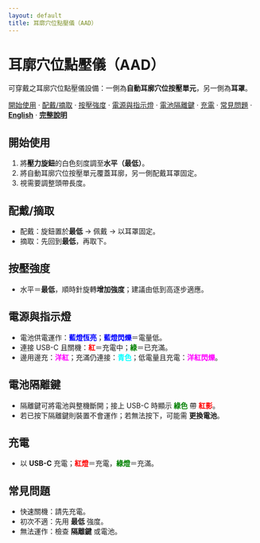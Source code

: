 ```yaml
---
layout: default
title: 耳廓穴位點壓儀（AAD）
---
```


# 耳廓穴位點壓儀（AAD）
可穿戴之耳廓穴位點壓儀設備：一側為**自動耳廓穴位按壓單元**，另一側為**耳罩**。

[開始使用](#開始使用) · [配戴/摘取](#配戴摘取) · [按壓強度](#按壓強度) · [電源與指示燈](#電源與指示燈) · [電池隔離鍵](#電池隔離鍵) · [充電](#充電) · [常見問題](#常見問題) · **[English](./index.md)** · **[完整說明](./details_zh-hant.md)** 

## 開始使用
1. 將**壓力旋鈕**的白色刻度調至**水平（最低）**。  
2. 將自動耳廓穴位按壓單元覆蓋耳廓，另一側配戴耳罩固定。  
3. 視需要調整頭帶長度。

## 配戴/摘取
- 配戴：旋鈕置於**最低** → 佩戴 → 以耳罩固定。  
- 摘取：先回到**最低**，再取下。

## 按壓強度
- 水平＝**最低**，順時針旋轉**增加強度**；建議由低到高逐步適應。

## 電源與指示燈
- 電池供電運作：<span style="color:blue; font-weight:bold;">藍燈恆亮</span>；<span style="color:blue; font-weight:bold;">藍燈閃爍</span>＝電量低。  
- 連接 USB-C 且關機：<span style="color:red; font-weight:bold;">紅</span>＝充電中；<span style="color:green; font-weight:bold;">綠</span>＝已充滿。  
- 邊用邊充：<span style="color:magenta; font-weight:bold;">洋紅</span>；充滿仍連接：<span style="color:cyan; font-weight:bold;">青色</span>；低電量且充電：<span style="color:magenta; font-weight:bold;">洋紅閃爍</span>。

## 電池隔離鍵
- 隔離鍵可將電池與整機斷開；接上 USB-C 時顯示 <span style="color:green; font-weight:bold;">綠色</span> 帶 <span style="color:red; font-weight:bold;">紅影</span>。  
- 若已按下隔離鍵則裝置不會運作；若無法按下，可能需 **更換電池**。

## 充電
- 以 **USB-C** 充電；<span style="color:red; font-weight:bold;">紅燈</span>＝充電，<span style="color:green; font-weight:bold;">綠燈</span>＝充滿。

## 常見問題
- 快速關機：請先充電。  
- 初次不適：先用 **最低** 強度。  
- 無法運作：檢查 **隔離鍵** 或電池。

